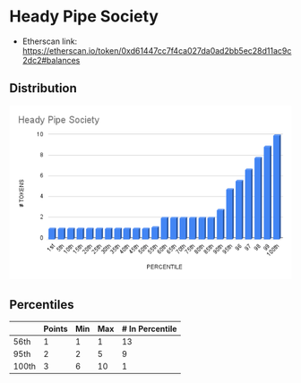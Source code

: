 # Heady Pipe Society

- Etherscan link: https://etherscan.io/token/0xd61447cc7f4ca027da0ad2bb5ec28d11ac9c2dc2#balances

## Distribution 
![dist](../../../static/hps-dist.png)

## Percentiles 
| | Points | Min | Max | # In Percentile |
|--|--------|-----|-----|----------|
|56th | 1 | 1 | 1  |13
|95th | 2 | 2 | 5  | 9
|100th| 3 | 6 | 10 | 1